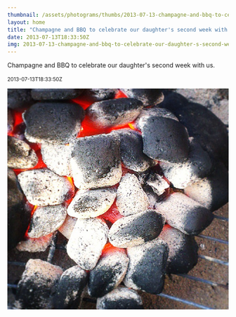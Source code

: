```yaml
---
thumbnail: /assets/photograms/thumbs/2013-07-13-champagne-and-bbq-to-celebrate-our-daughter-s-second-week-with-us-.jpg
layout: home
title: "Champagne and BBQ to celebrate our daughter's second week with us."
date: 2013-07-13T18:33:50Z
img: 2013-07-13-champagne-and-bbq-to-celebrate-our-daughter-s-second-week-with-us-.jpg
---
```


Champagne and BBQ to celebrate our daughter's second week with us.

<small>2013-07-13T18:33:50Z</small>

![Champagne and BBQ to celebrate our daughter's second week with us.](/assets/photograms/original/2013-07-13-champagne-and-bbq-to-celebrate-our-daughter-s-second-week-with-us-.jpg)
